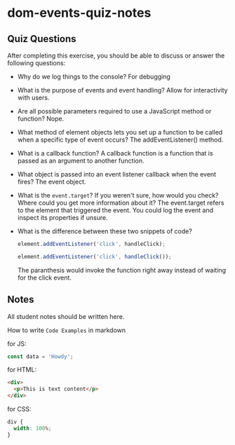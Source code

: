 # dom-events-quiz-notes

## Quiz Questions

After completing this exercise, you should be able to discuss or answer the following questions:

- Why do we log things to the console?
  For debugging

- What is the purpose of events and event handling?
  Allow for interactivity with users.
- Are all possible parameters required to use a JavaScript method or function?
  Nope.

- What method of element objects lets you set up a function to be called when a specific type of event occurs?
  The addEventListener() method.
- What is a callback function?
  A callback function is a function that is passed as an argument to another function.

- What object is passed into an event listener callback when the event fires?
  The event object.

- What is the `event.target`? If you weren't sure, how would you check? Where could you get more information about it?
  The event.target refers to the element that triggered the event. You could log the event and inspect its properties if unsure.

- What is the difference between these two snippets of code?
  ```js
  element.addEventListener('click', handleClick);
  ```
  ```js
  element.addEventListener('click', handleClick());
  ```
  The paranthesis would invoke the function right away instead of waiting for the click event.

## Notes

All student notes should be written here.

How to write `Code Examples` in markdown

for JS:

```javascript
const data = 'Howdy';
```

for HTML:

```html
<div>
  <p>This is text content</p>
</div>
```

for CSS:

```css
div {
  width: 100%;
}
```
